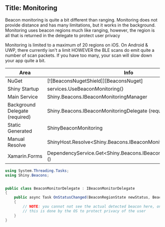 Title: Monitoring
---

Beacon monitoring is quite a bit different than ranging.  Monitoring does not provide distance and has many limitations, but it works in the background.  Monitoring uses beacon regions much like ranging, however, the region is all that is returned in the delegate to protect user privacy


Monitoring is limited to a maximum of 20 regions on iOS.  On Android & UWP, there currently isn't a limit HOWEVER the BLE scans do emit quite a number of scan packets.  If you have too many, your scan will slow down your app quite a bit.

|Area|Info|
|----|----|
|NuGet| [![BeaconsNugetShield]][BeaconsNuget] |
|Shiny Startup|services.UseBeaconMonitoring<YourBeaconDelegate>()|
|Main Service|Shiny.Beacons.IBeaconMonitoringManager|
|Background Delegate (required)|Shiny.Beacons.IBeaconMonitoringDelegate (required)|
|Static Generated|ShinyBeaconMonitoring|
|Manual Resolve|ShinyHost.Resolve<Shiny.Beacons.IBeaconMonitoringManager>()|
|Xamarin.Forms|DependencyService.Get<Shiny.Beacons.IBeaconMonitoringManager>()|

```cs
using System.Threading.Tasks;
using Shiny.Beacons;


public class BeaconMonitorDelegate : IBeaconMonitorDelegate
{
    public async Task OnStatusChanged(BeaconRegionState newStatus, BeaconRegion region)
    {
        // NOTE: you cannot not see the actual detected beacon here, only the region that was crossed
        // this is done by the OS to protect privacy of the user
    }
}
```